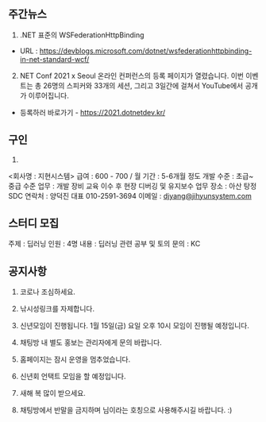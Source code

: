 ## 주간뉴스
1) .NET 표준의 WSFederationHttpBinding
- URL : https://devblogs.microsoft.com/dotnet/wsfederationhttpbinding-in-net-standard-wcf/

2) NET Conf 2021 x Seoul 온라인 컨퍼런스의 등록 페이지가 열렸습니다. 
이번 이벤트는 총 26명의 스피커와 33개의 세션, 그리고 3일간에 걸쳐서 YouTube에서 공개가 이루어집니다.
- 등록하러 바로가기 - https://2021.dotnetdev.kr/

## 구인 
1.
<회사명 : 지현시스템>
급여 : 600 - 700 / 월
기간 : 5-6개월 정도
개발 수준 : 초급~중급 수준
업무 : 개발 장비 교육 이수 후 현장 디버깅 및 유지보수
업무 장소 : 아산 탕정 SDC
연락처 : 양덕진 대표 010-2591-3694
이메일 : djyang@jihyunsystem.com

## 스터디 모집
주제 : 딥러닝
인원 : 4명
내용 : 딥러닝 관련 공부 및 토의
문의 : KC

## 공지사항

1) 코로나 조심하세요.

2) 낚시성링크를 자제합니다.

3) 신년모임이 진행됩니다. 1월 15일(금) 요일 오후 10시 모임이 진행될 예정입니다.   

4) 채팅방 내 별도 홍보는 관리자에게 문의 바랍니다.

5) 홈페이지는 잠시 운영을 멈추었습니다.

6) 신년회 언택트 모임을 할 예정입니다.

7) 새해 복 많이 받으세요.

8) 채팅방에서 반말을 금지하며 님이라는 호칭으로 사용해주시길 바랍니다. :)
